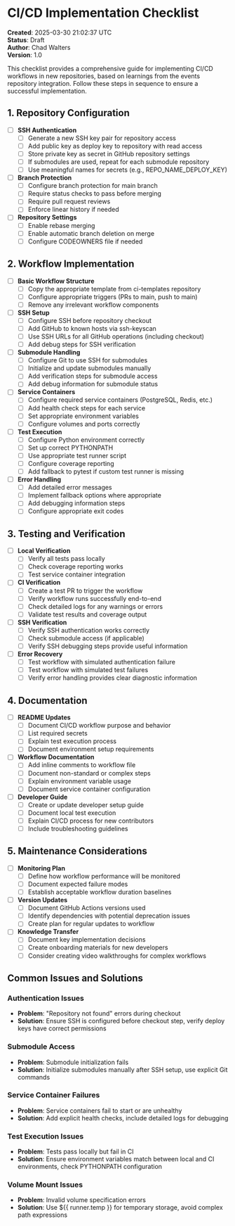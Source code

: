 # CI/CD Implementation Checklist

**Created**: 2025-03-30 21:02:37 UTC  
**Status**: Draft  
**Author**: Chad Walters  
**Version**: 1.0

This checklist provides a comprehensive guide for implementing CI/CD workflows in new repositories, based on learnings from the events repository integration. Follow these steps in sequence to ensure a successful implementation.

## 1. Repository Configuration

- [ ] **SSH Authentication**
  - [ ] Generate a new SSH key pair for repository access
  - [ ] Add public key as deploy key to repository with read access
  - [ ] Store private key as secret in GitHub repository settings
  - [ ] If submodules are used, repeat for each submodule repository
  - [ ] Use meaningful names for secrets (e.g., REPO_NAME_DEPLOY_KEY)

- [ ] **Branch Protection**
  - [ ] Configure branch protection for main branch
  - [ ] Require status checks to pass before merging
  - [ ] Require pull request reviews
  - [ ] Enforce linear history if needed

- [ ] **Repository Settings**
  - [ ] Enable rebase merging
  - [ ] Enable automatic branch deletion on merge
  - [ ] Configure CODEOWNERS file if needed

## 2. Workflow Implementation

- [ ] **Basic Workflow Structure**
  - [ ] Copy the appropriate template from ci-templates repository
  - [ ] Configure appropriate triggers (PRs to main, push to main)
  - [ ] Remove any irrelevant workflow components

- [ ] **SSH Setup**
  - [ ] Configure SSH before repository checkout
  - [ ] Add GitHub to known hosts via ssh-keyscan
  - [ ] Use SSH URLs for all GitHub operations (including checkout)
  - [ ] Add debug steps for SSH verification

- [ ] **Submodule Handling**
  - [ ] Configure Git to use SSH for submodules
  - [ ] Initialize and update submodules manually
  - [ ] Add verification steps for submodule access
  - [ ] Add debug information for submodule status

- [ ] **Service Containers**
  - [ ] Configure required service containers (PostgreSQL, Redis, etc.)
  - [ ] Add health check steps for each service
  - [ ] Set appropriate environment variables
  - [ ] Configure volumes and ports correctly

- [ ] **Test Execution**
  - [ ] Configure Python environment correctly
  - [ ] Set up correct PYTHONPATH
  - [ ] Use appropriate test runner script
  - [ ] Configure coverage reporting
  - [ ] Add fallback to pytest if custom test runner is missing

- [ ] **Error Handling**
  - [ ] Add detailed error messages
  - [ ] Implement fallback options where appropriate
  - [ ] Add debugging information steps
  - [ ] Configure appropriate exit codes

## 3. Testing and Verification

- [ ] **Local Verification**
  - [ ] Verify all tests pass locally
  - [ ] Check coverage reporting works
  - [ ] Test service container integration

- [ ] **CI Verification**
  - [ ] Create a test PR to trigger the workflow
  - [ ] Verify workflow runs successfully end-to-end
  - [ ] Check detailed logs for any warnings or errors
  - [ ] Validate test results and coverage output

- [ ] **SSH Verification**
  - [ ] Verify SSH authentication works correctly
  - [ ] Check submodule access (if applicable)
  - [ ] Verify SSH debugging steps provide useful information

- [ ] **Error Recovery**
  - [ ] Test workflow with simulated authentication failure
  - [ ] Test workflow with simulated test failures
  - [ ] Verify error handling provides clear diagnostic information

## 4. Documentation

- [ ] **README Updates**
  - [ ] Document CI/CD workflow purpose and behavior
  - [ ] List required secrets
  - [ ] Explain test execution process
  - [ ] Document environment setup requirements

- [ ] **Workflow Documentation**
  - [ ] Add inline comments to workflow file
  - [ ] Document non-standard or complex steps
  - [ ] Explain environment variable usage
  - [ ] Document service container configuration

- [ ] **Developer Guide**
  - [ ] Create or update developer setup guide
  - [ ] Document local test execution
  - [ ] Explain CI/CD process for new contributors
  - [ ] Include troubleshooting guidelines

## 5. Maintenance Considerations

- [ ] **Monitoring Plan**
  - [ ] Define how workflow performance will be monitored
  - [ ] Document expected failure modes
  - [ ] Establish acceptable workflow duration baselines

- [ ] **Version Updates**
  - [ ] Document GitHub Actions versions used
  - [ ] Identify dependencies with potential deprecation issues
  - [ ] Create plan for regular updates to workflow

- [ ] **Knowledge Transfer**
  - [ ] Document key implementation decisions
  - [ ] Create onboarding materials for new developers
  - [ ] Consider creating video walkthroughs for complex workflows

## Common Issues and Solutions

### Authentication Issues
- **Problem**: "Repository not found" errors during checkout
- **Solution**: Ensure SSH is configured before checkout step, verify deploy keys have correct permissions

### Submodule Access
- **Problem**: Submodule initialization fails
- **Solution**: Initialize submodules manually after SSH setup, use explicit Git commands

### Service Container Failures
- **Problem**: Service containers fail to start or are unhealthy
- **Solution**: Add explicit health checks, include detailed logs for debugging

### Test Execution Issues
- **Problem**: Tests pass locally but fail in CI
- **Solution**: Ensure environment variables match between local and CI environments, check PYTHONPATH configuration

### Volume Mount Issues
- **Problem**: Invalid volume specification errors
- **Solution**: Use ${{ runner.temp }} for temporary storage, avoid complex path expressions 